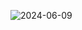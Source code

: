 ![2024-06-09](https://github.com/Elangovanpalraj/Python-Mini-Project/assets/167401951/125d7f91-9bb9-4daa-bdaa-12390a439b3b)
